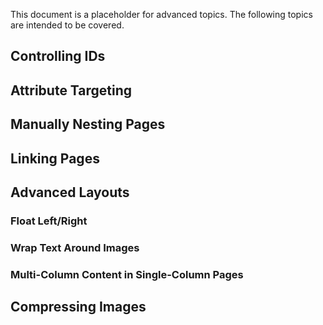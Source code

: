 This document is a placeholder for advanced topics. The following topics are intended to be covered.

## Controlling IDs

## Attribute Targeting

## Manually Nesting Pages

## Linking Pages

## Advanced Layouts

### Float Left/Right

### Wrap Text Around Images

### Multi-Column Content in Single-Column Pages

## Compressing Images
